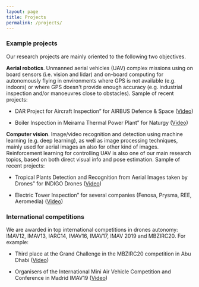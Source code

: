 ```yaml
---
layout: page
title: Projects
permalink: /projects/
---
```


### Example projects

Our research projects are mainly oriented to the following two objectives.

**Aerial robotics**. Unmanned aerial vehicles (UAV) complex missions using on board sensors (i.e. vision and lidar) and on-board computing for autonomously flying in environments where GPS is not available (e.g. indoors) or where GPS doesn't provide enough accuracy (e.g. industrial inspection and/or manoeuvres close to obstacles). Sample of recent projects:

- DAR Project for Aircraft Inspection” for AIRBUS Defence & Space ([Video](https://vimeo.com/showcase/6617361))

- Boiler Inspection in Meirama Thermal Power Plant” for Naturgy ([Video](https://vimeo.com/showcase/5782536))


**Computer vision**. Image/video recognition and detection using machine learning (e.g. deep learning), as well as image processing techniques, mainly used for aerial images an also for other kind of images. Reinforcement learning for controlling UAV is also one of our main research topics, based on both direct visual info and pose estimation. Sample of recent projects:

- Tropical Plants Detection and Recognition from Aerial Images taken by Drones” for INDIGO Drones ([Video](https://www.youtube.com/watch?v=le0PggkA_oM&feature=emb_logo))

- Electric Tower Inspection” for several companies (Fenosa, Prysma, REE, Aeromedia) ([Video](https://vimeo.com/showcase/578244))

### International competitions

We are awarded in top international competitions in drones autonomy: IMAV12, IMAV13, IARC14, IMAV16, IMAV17, IMAV 2019 and MBZIRC20. For example:

- Third place at the Grand Challenge in the MBZIRC20 competition in Abu Dhabi ([Video](https://vimeo.com/showcase/6842547))

- Organisers of the International Mini Air Vehicle Competition and Conference in Madrid IMAV19 ([Video](https://vimeo.com/showcase/6615733))



